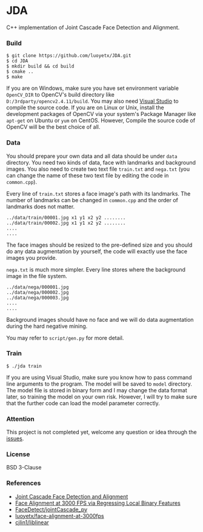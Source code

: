 JDA
===

C++ implementation of Joint Cascade Face Detection and Alignment.

### Build

```
$ git clone https://github.com/luoyetx/JDA.git
$ cd JDA
$ mkdir build && cd build
$ cmake ..
$ make
```

If you are on Windows, make sure you have set environment variable `OpenCV_DIR` to OpenCV's build directory like `D:/3rdparty/opencv2.4.11/build`. You may also need [Visual Studio](https://www.visualstudio.com/) to compile the source code. If you are on Linux or Unix, install the development packages of OpenCV via your system's Package Manager like `apt-get` on Ubuntu or `yum` on CentOS. However, Compile the source code of OpenCV will be the best choice of all.

### Data

You should prepare your own data and all data should be under `data` directory. You need two kinds of data, face with landmarks and background images. You also need to create two text file `train.txt` and `nega.txt` (you can change the name of these two text file by editing the code in `common.cpp`).

Every line of `train.txt` stores a face image's path with its landmarks. The number of landmarks can be changed in `common.cpp` and the order of landmarks does not matter.

```
../data/train/00001.jpg x1 y1 x2 y2 ........
../data/train/00002.jpg x1 y1 x2 y2 ........
....
....
```

The face images should be resized to the pre-defined size and you should do any data augmentation by yourself, the code will exactly use the face images you provide.

`nega.txt` is much more simpler. Every line stores where the background image in the file system.

```
../data/nega/000001.jpg
../data/nega/000002.jpg
../data/nega/000003.jpg
....
....
```

Background images should have no face and we will do data augmentation during the hard negative mining.

You may refer to `script/gen.py` for more detail.

### Train

```
$ ./jda train
```

If you are using Visual Studio, make sure you know how to pass command line arguments to the program. The model will be saved to `model` directory. The model file is stored in binary form and I may change the data format later, so training the model on your own risk. However, I will try to make sure that the further code can load the model parameter correctly.

### Attention

This project is not completed yet, welcome any question or idea through the [issues](https://github.com/luoyetx/JDA/issues).

### License

BSD 3-Clause

### References

- [Joint Cascade Face Detection and Alignment](http://home.ustc.edu.cn/~chendong/JointCascade/ECCV14_JointCascade.pdf)
- [Face Alignment at 3000 FPS via Regressing Local Binary Features](http://research.microsoft.com/en-us/people/yichenw/cvpr14_facealignment.pdf)
- [FaceDetect/jointCascade_py](https://github.com/FaceDetect/jointCascade_py)
- [luoyetx/face-alignment-at-3000fps](https://github.com/luoyetx/face-alignment-at-3000fps)
- [cjlin1/liblinear](https://github.com/cjlin1/liblinear)
